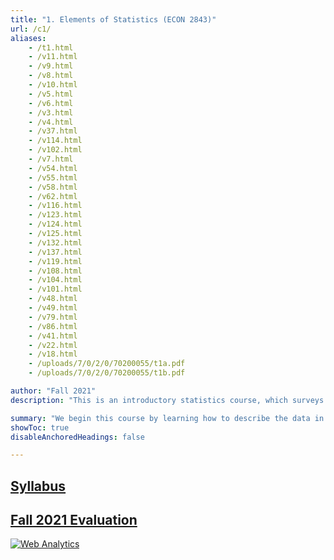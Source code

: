 ```yaml
---
title: "1. Elements of Statistics (ECON 2843)" 
url: /c1/
aliases:
    - /t1.html
    - /v11.html
    - /v9.html
    - /v8.html
    - /v10.html
    - /v5.html
    - /v6.html
    - /v3.html
    - /v4.html
    - /v37.html
    - /v114.html
    - /v102.html
    - /v7.html
    - /v54.html
    - /v55.html
    - /v58.html
    - /v62.html
    - /v116.html
    - /v123.html
    - /v124.html
    - /v125.html
    - /v132.html
    - /v137.html
    - /v119.html
    - /v108.html
    - /v104.html
    - /v101.html
    - /v48.html
    - /v49.html
    - /v79.html
    - /v86.html
    - /v41.html
    - /v22.html
    - /v18.html
    - /uploads/7/0/2/0/70200055/t1a.pdf
    - /uploads/7/0/2/0/70200055/t1b.pdf

author: "Fall 2021"
description: "This is an introductory statistics course, which surveys basic statistical techniques with particular emphasis on business and economic applications. The learning objective of this course is to improve students' analytical skills in understanding and employing the descriptive and inferential statistics." 

summary: "We begin this course by learning how to describe the data in use. Then, we focus on applied probability theory, which enables us to understand the essence of statistical inference. And for the rest of the course, we explore multiple inference tools such as confidence interval estimation, hypothesis testing, and the analysis of variance. These tools help us make use of sample data to reach conclusions about population parameters." 
showToc: true
disableAnchoredHeadings: false

---
```



## [Syllabus](/Syllabus_ECON_2843.pdf)

## [Fall 2021 Evaluation](/EVAL_Fall_2021_ECON_2843.pdf)



<!-- Default Statcounter code for Personal Website
https://ahmedelfatmaoui.github.io/ -->
<script type="text/javascript">
var sc_project=12988052; 
var sc_invisible=1; 
var sc_security="0346b3d7"; 
</script>
<script type="text/javascript"
src="https://www.statcounter.com/counter/counter.js" async></script>
<noscript><div class="statcounter"><a title="Web Analytics"
href="https://statcounter.com/" target="_blank"><img class="statcounter"
src="https://c.statcounter.com/12988052/0/0346b3d7/1/" alt="Web Analytics"
referrerPolicy="no-referrer-when-downgrade"></a></div></noscript>
<!-- End of Statcounter Code -->
